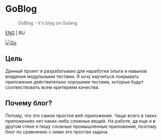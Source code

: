 # GoBlog
> GoBlog - it's blog on Golang

[ENG](README.ENG.md) | RU

[![Go](https://github.com/Mubiridziri/goblog/actions/workflows/go.yml/badge.svg)](https://github.com/Mubiridziri/goblog/actions/workflows/go.yml)

## Цель

Данный проект я разрабатываю для наработки опыта и навыков владения модульными тестами.
Я хочу научиться покрывать приложение действительно хорошими тестами, которые будут соотвествовать всем критериям качества.


## Почему блог?

Потому, что это самое простое веб-приложение. Чаще всего в таких приложениях нет каких-либо сложных вещей. 
На работе, да еще и в другом стеке я пишу сложные промышленные приложения, поэтому блог по сравнению с ними это простая задача.

